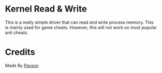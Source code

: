 # Kernel Read & Write

This is a really simple driver that can read and write process memory. This is mainly used for game cheats. However, this will not work on most popular anti cheats.

# Credits

Made By [Payson](https://github.com/paysonism)
